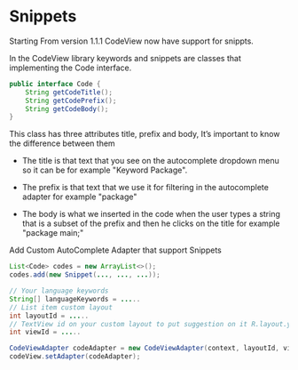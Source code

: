# Snippets

Starting From version 1.1.1 CodeView now have support for snippts.

In the CodeView library keywords and snippets are classes that implementing the Code interface.

``` java
public interface Code {
    String getCodeTitle();
    String getCodePrefix();
    String getCodeBody();
}
```

This class has three attributes title, prefix and body, It’s important to know the difference between them

- The title is that text that you see on the autocomplete dropdown menu so it can be for example "Keyword Package".

- The prefix is that text that we use it for filtering in the autocomplete adapter for example "package"

- The body is what we inserted in the code when the user types a string that is a subset of the prefix and then he clicks on the title for example "package main;"

Add Custom AutoComplete Adapter that support Snippets

``` java
List<Code> codes = new ArrayList<>();
codes.add(new Snippet(..., ..., ...));

// Your language keywords
String[] languageKeywords = .....
// List item custom layout
int layoutId = .....
// TextView id on your custom layout to put suggestion on it R.layout.yourlayout
int viewId = .....

CodeViewAdapter codeAdapter = new CodeViewAdapter(context, layoutId, viewId, codes);
codeView.setAdapter(codeAdapter);
```
